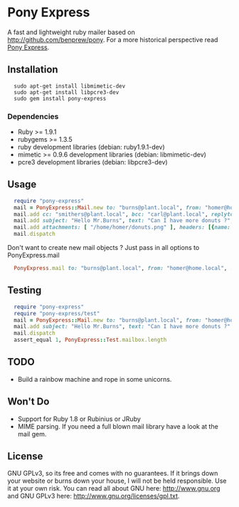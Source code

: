 # Pony Express

A fast and lightweight ruby mailer based on http://github.com/benprew/pony. For a more
historical perspective read [Pony Express](http://en.wikipedia.org/wiki/Pony_Express).

## Installation

```
  sudo apt-get install libmimetic-dev
  sudo apt-get install libpcre3-dev
  sudo gem install pony-express
```

### Dependencies

* Ruby >= 1.9.1
* rubygems >= 1.3.5
* ruby development libraries             (debian: ruby1.9.1-dev)
* mimetic >= 0.9.6 development libraries (debian: libmimetic-dev)
* pcre3 development libraries            (debian: libpcre3-dev)

## Usage

```ruby
  require "pony-express"
  mail = PonyExpress::Mail.new to: "burns@plant.local", from: "homer@home.local", via: "sendmail"
  mail.add cc: "smithers@plant.local", bcc: "carl@plant.local", replyto: "homer+work@home.local"
  mail.add subject: "Hello Mr.Burns", text: "Can I have more donuts ?", html: "<strong>More Dooooonuuuuts!</strong>"
  mail.add attachments: [ "/home/homer/donuts.png" ], headers: [{name: "X-FooBar", value: "test"}]
  mail.dispatch
```

Don't want to create new mail objects ? Just pass in all options to PonyExpress.mail

```ruby
  PonyExpress.mail to: "burns@plant.local", from: "homer@home.local", ...
```

## Testing

```ruby
  require "pony-express"
  require "pony-express/test"
  mail = PonyExpress::Mail.new to: "burns@plant.local", from: "homer@home.local", via: "sendmail"
  mail.add subject: "Hello Mr.Burns", text: "Can I have more donuts ?"
  mail.dispatch
  assert_equal 1, PonyExpress::Test.mailbox.length
```

## TODO

* Build a rainbow machine and rope in some unicorns.

## Won't Do

* Support for Ruby 1.8 or Rubinius or JRuby
* MIME parsing. If you need a full blown mail library have a look at the mail gem.

## License

GNU GPLv3, so its free and comes with no guarantees. If it brings down your website or burns down your house, I will
not be held responsible. Use it at your own risk. You can read all about GNU here: http://www.gnu.org and
GNU GPLv3 here: http://www.gnu.org/licenses/gpl.txt.
